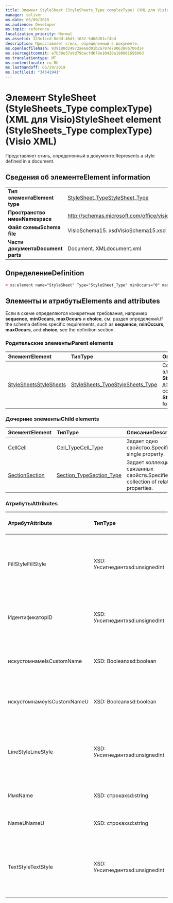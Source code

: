 ```yaml
---
title: Элемент StyleSheet (StyleSheets_Type complexType) (XML для Visio)
manager: soliver
ms.date: 03/09/2015
ms.audience: Developer
ms.topic: reference
localization_priority: Normal
ms.assetid: 323e1ccd-8ddd-46d3-1032-5d68d01cf4bd
description: Представляет стиль, определенный в документе.
ms.openlocfilehash: 939180d24972ae68d01b2a707e7806380b706d14
ms.sourcegitcommit: e7b38e37a9d79becfd679e10420a19890165606d
ms.translationtype: MT
ms.contentlocale: ru-RU
ms.lasthandoff: 05/29/2019
ms.locfileid: "34541941"
---
```

# <a name="stylesheet-element-stylesheets_type-complextype-visio-xml"></a><span data-ttu-id="43814-103">Элемент StyleSheet (StyleSheets_Type complexType) (XML для Visio)</span><span class="sxs-lookup"><span data-stu-id="43814-103">StyleSheet element (StyleSheets_Type complexType) (Visio XML)</span></span>

<span data-ttu-id="43814-104">Представляет стиль, определенный в документе.</span><span class="sxs-lookup"><span data-stu-id="43814-104">Represents a style defined in a document.</span></span>
  
## <a name="element-information"></a><span data-ttu-id="43814-105">Сведения об элементе</span><span class="sxs-lookup"><span data-stu-id="43814-105">Element information</span></span>

|||
|:-----|:-----|
|<span data-ttu-id="43814-106">**Тип элемента**</span><span class="sxs-lookup"><span data-stu-id="43814-106">**Element type**</span></span> <br/> |[<span data-ttu-id="43814-107">StyleSheet_Type</span><span class="sxs-lookup"><span data-stu-id="43814-107">StyleSheet_Type</span></span>](stylesheet_type-complextypevisio-xml.md) <br/> |
|<span data-ttu-id="43814-108">**Пространство имен**</span><span class="sxs-lookup"><span data-stu-id="43814-108">**Namespace**</span></span> <br/> |http://schemas.microsoft.com/office/visio/2012/main  <br/> |
|<span data-ttu-id="43814-109">**Файл схемы**</span><span class="sxs-lookup"><span data-stu-id="43814-109">**Schema file**</span></span> <br/> |<span data-ttu-id="43814-110">VisioSchema15. xsd</span><span class="sxs-lookup"><span data-stu-id="43814-110">VisioSchema15.xsd</span></span>  <br/> |
|<span data-ttu-id="43814-111">**Части документа**</span><span class="sxs-lookup"><span data-stu-id="43814-111">**Document parts**</span></span> <br/> |<span data-ttu-id="43814-112">Document. XML</span><span class="sxs-lookup"><span data-stu-id="43814-112">document.xml</span></span>  <br/> |
   
## <a name="definition"></a><span data-ttu-id="43814-113">Определение</span><span class="sxs-lookup"><span data-stu-id="43814-113">Definition</span></span>

```XML
< xs:element name="StyleSheet" Type="StyleSheet_Type" minOccurs="0" maxOccurs="unbounded" ></xs:element >
```

## <a name="elements-and-attributes"></a><span data-ttu-id="43814-114">Элементы и атрибуты</span><span class="sxs-lookup"><span data-stu-id="43814-114">Elements and attributes</span></span>

<span data-ttu-id="43814-115">Если в схеме определяются конкретные требования, например **sequence**, **minOccurs**, **maxOccurs** и **choice**, см. раздел определений.</span><span class="sxs-lookup"><span data-stu-id="43814-115">If the schema defines specific requirements, such as **sequence**, **minOccurs**, **maxOccurs**, and **choice**, see the definition section.</span></span> 
  
### <a name="parent-elements"></a><span data-ttu-id="43814-116">Родительские элементы</span><span class="sxs-lookup"><span data-stu-id="43814-116">Parent elements</span></span>

|<span data-ttu-id="43814-117">**Элемент**</span><span class="sxs-lookup"><span data-stu-id="43814-117">**Element**</span></span>|<span data-ttu-id="43814-118">**Тип**</span><span class="sxs-lookup"><span data-stu-id="43814-118">**Type**</span></span>|<span data-ttu-id="43814-119">**Описание**</span><span class="sxs-lookup"><span data-stu-id="43814-119">**Description**</span></span>|
|:-----|:-----|:-----|
|[<span data-ttu-id="43814-120">StyleSheets</span><span class="sxs-lookup"><span data-stu-id="43814-120">StyleSheets</span></span>](stylesheets-element-visiodocument_type-complextypevisio-xml.md) <br/> |[<span data-ttu-id="43814-121">StyleSheets_Type</span><span class="sxs-lookup"><span data-stu-id="43814-121">StyleSheets_Type</span></span>](stylesheets_type-complextypevisio-xml.md) <br/> |<span data-ttu-id="43814-122">Содержит коллекцию элементов **StyleSheet** для документа.</span><span class="sxs-lookup"><span data-stu-id="43814-122">Contains a collection of **StyleSheet** elements for the document.</span></span>  <br/> |
   
### <a name="child-elements"></a><span data-ttu-id="43814-123">Дочерние элементы</span><span class="sxs-lookup"><span data-stu-id="43814-123">Child elements</span></span>

|<span data-ttu-id="43814-124">**Элемент**</span><span class="sxs-lookup"><span data-stu-id="43814-124">**Element**</span></span>|<span data-ttu-id="43814-125">**Тип**</span><span class="sxs-lookup"><span data-stu-id="43814-125">**Type**</span></span>|<span data-ttu-id="43814-126">**Описание**</span><span class="sxs-lookup"><span data-stu-id="43814-126">**Description**</span></span>|
|:-----|:-----|:-----|
|[<span data-ttu-id="43814-127">Cell</span><span class="sxs-lookup"><span data-stu-id="43814-127">Cell</span></span>](cell-elementvisio-xml.md) <br/> |[<span data-ttu-id="43814-128">Cell_Type</span><span class="sxs-lookup"><span data-stu-id="43814-128">Cell_Type</span></span>](cell_type-complextypevisio-xml.md) <br/> |<span data-ttu-id="43814-129">Задает одно свойство.</span><span class="sxs-lookup"><span data-stu-id="43814-129">Specifies a single property.</span></span>  <br/> |
|[<span data-ttu-id="43814-130">Section</span><span class="sxs-lookup"><span data-stu-id="43814-130">Section</span></span>](section-element-sheet_type-complextypevisio-xml.md) <br/> |[<span data-ttu-id="43814-131">Section_Type</span><span class="sxs-lookup"><span data-stu-id="43814-131">Section_Type</span></span>](section_type-complextypevisio-xml.md) <br/> |<span data-ttu-id="43814-132">Задает коллекцию связанных свойств.</span><span class="sxs-lookup"><span data-stu-id="43814-132">Specifies a collection of related properties.</span></span>  <br/> |
   
### <a name="attributes"></a><span data-ttu-id="43814-133">Атрибуты</span><span class="sxs-lookup"><span data-stu-id="43814-133">Attributes</span></span>

|<span data-ttu-id="43814-134">**Атрибут**</span><span class="sxs-lookup"><span data-stu-id="43814-134">**Attribute**</span></span>|<span data-ttu-id="43814-135">**Тип**</span><span class="sxs-lookup"><span data-stu-id="43814-135">**Type**</span></span>|<span data-ttu-id="43814-136">**Обязательный**</span><span class="sxs-lookup"><span data-stu-id="43814-136">**Required**</span></span>|<span data-ttu-id="43814-137">**Описание**</span><span class="sxs-lookup"><span data-stu-id="43814-137">**Description**</span></span>|<span data-ttu-id="43814-138">**Возможные значения**</span><span class="sxs-lookup"><span data-stu-id="43814-138">**Possible values**</span></span>|
|:-----|:-----|:-----|:-----|:-----|
|<span data-ttu-id="43814-139">FillStyle</span><span class="sxs-lookup"><span data-stu-id="43814-139">FillStyle</span></span>  <br/> |<span data-ttu-id="43814-140">XSD: Унсигнединт</span><span class="sxs-lookup"><span data-stu-id="43814-140">xsd:unsignedInt</span></span>  <br/> |<span data-ttu-id="43814-141">необязательный</span><span class="sxs-lookup"><span data-stu-id="43814-141">optional</span></span>  <br/> |<span data-ttu-id="43814-142">Идентификатор элемента StyleSheet, из которого этот стиль наследует форматирование заливки.</span><span class="sxs-lookup"><span data-stu-id="43814-142">The ID of the StyleSheet element from which this style inherits fill formatting.</span></span>  <br/> |<span data-ttu-id="43814-143">Значения типа XSD: Унсигнединт.</span><span class="sxs-lookup"><span data-stu-id="43814-143">Values of the xsd:unsignedInt type.</span></span>  <br/> |
|<span data-ttu-id="43814-144">Идентификатор</span><span class="sxs-lookup"><span data-stu-id="43814-144">ID</span></span>  <br/> |<span data-ttu-id="43814-145">XSD: Унсигнединт</span><span class="sxs-lookup"><span data-stu-id="43814-145">xsd:unsignedInt</span></span>  <br/> |<span data-ttu-id="43814-146">Обязательный</span><span class="sxs-lookup"><span data-stu-id="43814-146">required</span></span>  <br/> |<span data-ttu-id="43814-147">Уникальный идентификатор элемента в родительском элементе.</span><span class="sxs-lookup"><span data-stu-id="43814-147">The unique ID of the element within its parent element.</span></span>  <br/> |<span data-ttu-id="43814-148">Значения типа XSD: Унсигнединт.</span><span class="sxs-lookup"><span data-stu-id="43814-148">Values of the xsd:unsignedInt type.</span></span>  <br/> |
|<span data-ttu-id="43814-149">искустомнаме</span><span class="sxs-lookup"><span data-stu-id="43814-149">IsCustomName</span></span>  <br/> |<span data-ttu-id="43814-150">XSD: Boolean</span><span class="sxs-lookup"><span data-stu-id="43814-150">xsd:boolean</span></span>  <br/> |<span data-ttu-id="43814-151">необязательный</span><span class="sxs-lookup"><span data-stu-id="43814-151">optional</span></span>  <br/> |<span data-ttu-id="43814-152">Указывает, настроено ли имя пользователем.</span><span class="sxs-lookup"><span data-stu-id="43814-152">Indicates whether the name has been customized by the user.</span></span>  <br/> |<span data-ttu-id="43814-153">Значения типа XSD: Boolean.</span><span class="sxs-lookup"><span data-stu-id="43814-153">Values of the xsd:boolean type.</span></span>  <br/> |
|<span data-ttu-id="43814-154">искустомнамеу</span><span class="sxs-lookup"><span data-stu-id="43814-154">IsCustomNameU</span></span>  <br/> |<span data-ttu-id="43814-155">XSD: Boolean</span><span class="sxs-lookup"><span data-stu-id="43814-155">xsd:boolean</span></span>  <br/> |<span data-ttu-id="43814-156">необязательный</span><span class="sxs-lookup"><span data-stu-id="43814-156">optional</span></span>  <br/> |<span data-ttu-id="43814-157">Указывает, настроено ли универсальное имя пользователем.</span><span class="sxs-lookup"><span data-stu-id="43814-157">Indicates whether the universal name has been customized by the user.</span></span>  <br/> |<span data-ttu-id="43814-158">Значения типа XSD: Boolean.</span><span class="sxs-lookup"><span data-stu-id="43814-158">Values of the xsd:boolean type.</span></span>  <br/> |
|<span data-ttu-id="43814-159">LineStyle</span><span class="sxs-lookup"><span data-stu-id="43814-159">LineStyle</span></span>  <br/> |<span data-ttu-id="43814-160">XSD: Унсигнединт</span><span class="sxs-lookup"><span data-stu-id="43814-160">xsd:unsignedInt</span></span>  <br/> |<span data-ttu-id="43814-161">необязательный</span><span class="sxs-lookup"><span data-stu-id="43814-161">optional</span></span>  <br/> |<span data-ttu-id="43814-162">Идентификатор элемента StyleSheet, из которого этот стиль наследует форматирование линии.</span><span class="sxs-lookup"><span data-stu-id="43814-162">The ID of the StyleSheet element from which this style inherits line formatting.</span></span>  <br/> |<span data-ttu-id="43814-163">Значения типа XSD: Унсигнединт.</span><span class="sxs-lookup"><span data-stu-id="43814-163">Values of the xsd:unsignedInt type.</span></span>  <br/> |
|<span data-ttu-id="43814-164">Имя</span><span class="sxs-lookup"><span data-stu-id="43814-164">Name</span></span>  <br/> |<span data-ttu-id="43814-165">XSD: строка</span><span class="sxs-lookup"><span data-stu-id="43814-165">xsd:string</span></span>  <br/> |<span data-ttu-id="43814-166">необязательный</span><span class="sxs-lookup"><span data-stu-id="43814-166">optional</span></span>  <br/> |<span data-ttu-id="43814-167">Имя элемента.</span><span class="sxs-lookup"><span data-stu-id="43814-167">The name of the element.</span></span>  <br/> |<span data-ttu-id="43814-168">Значения типа String: XSD.</span><span class="sxs-lookup"><span data-stu-id="43814-168">Values of the xsd:string type.</span></span>  <br/> |
|<span data-ttu-id="43814-169">NameU</span><span class="sxs-lookup"><span data-stu-id="43814-169">NameU</span></span>  <br/> |<span data-ttu-id="43814-170">XSD: строка</span><span class="sxs-lookup"><span data-stu-id="43814-170">xsd:string</span></span>  <br/> |<span data-ttu-id="43814-171">необязательный</span><span class="sxs-lookup"><span data-stu-id="43814-171">optional</span></span>  <br/> |<span data-ttu-id="43814-172">Универсальное имя элемента.</span><span class="sxs-lookup"><span data-stu-id="43814-172">The universal name of the element.</span></span>  <br/> |<span data-ttu-id="43814-173">Значения типа String: XSD.</span><span class="sxs-lookup"><span data-stu-id="43814-173">Values of the xsd:string type.</span></span>  <br/> |
|<span data-ttu-id="43814-174">TextStyle</span><span class="sxs-lookup"><span data-stu-id="43814-174">TextStyle</span></span>  <br/> |<span data-ttu-id="43814-175">XSD: Унсигнединт</span><span class="sxs-lookup"><span data-stu-id="43814-175">xsd:unsignedInt</span></span>  <br/> |<span data-ttu-id="43814-176">необязательный</span><span class="sxs-lookup"><span data-stu-id="43814-176">optional</span></span>  <br/> |<span data-ttu-id="43814-177">Идентификатор элемента StyleSheet, из которого этот стиль наследует форматирование текста.</span><span class="sxs-lookup"><span data-stu-id="43814-177">The ID of the StyleSheet element from which this style inherits text formatting.</span></span>  <br/> |<span data-ttu-id="43814-178">Значения типа XSD: Унсигнединт.</span><span class="sxs-lookup"><span data-stu-id="43814-178">Values of the xsd:unsignedInt type.</span></span>  <br/> |
   

